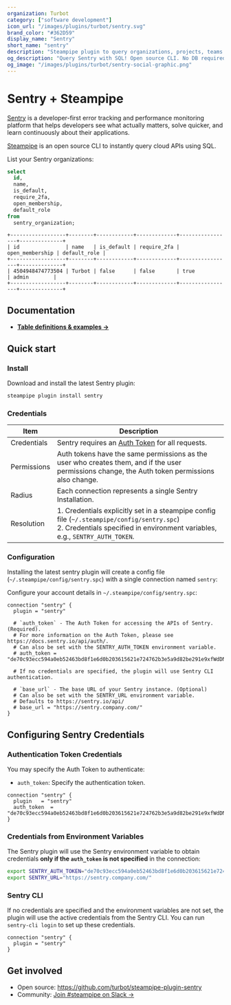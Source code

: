 ```yaml
---
organization: Turbot
category: ["software development"]
icon_url: "/images/plugins/turbot/sentry.svg"
brand_color: "#362D59"
display_name: "Sentry"
short_name: "sentry"
description: "Steampipe plugin to query organizations, projects, teams and more from Sentry."
og_description: "Query Sentry with SQL! Open source CLI. No DB required."
og_image: "/images/plugins/turbot/sentry-social-graphic.png"
---
```


# Sentry + Steampipe

[Sentry](https://sentry.io) is a developer-first error tracking and performance monitoring platform that helps developers see what actually matters, solve quicker, and learn continuously about their applications.

[Steampipe](https://steampipe.io) is an open source CLI to instantly query cloud APIs using SQL.

List your Sentry organizations:

```sql
select
  id,
  name,
  is_default,
  require_2fa,
  open_membership,
  default_role
from
  sentry_organization;
```

```
+------------------+--------+------------+-------------+-----------------+--------------+
| id               | name   | is_default | require_2fa | open_membership | default_role |
+------------------+--------+------------+-------------+-----------------+--------------+
| 4504948474773504 | Turbot | false      | false       | true            | admin        |
+------------------+--------+------------+-------------+-----------------+--------------+
```

## Documentation

- **[Table definitions & examples →](/plugins/turbot/sentry/tables)**

## Quick start

### Install

Download and install the latest Sentry plugin:

```sh
steampipe plugin install sentry
```

### Credentials

| Item        | Description                                                                                                                                                                    |
| ----------- | ------------------------------------------------------------------------------------------------------------------------------------------------------------------------------ |
| Credentials | Sentry requires an [Auth Token](https://docs.sentry.io/api/auth/) for all requests.                                                                                             |
| Permissions | Auth tokens have the same permissions as the user who creates them, and if the user permissions change, the Auth token permissions also change.                                |
| Radius      | Each connection represents a single Sentry Installation.                                                                                                                       |
| Resolution  | 1. Credentials explicitly set in a steampipe config file (`~/.steampipe/config/sentry.spc`)<br />2. Credentials specified in environment variables, e.g., `SENTRY_AUTH_TOKEN`. |

### Configuration

Installing the latest sentry plugin will create a config file (`~/.steampipe/config/sentry.spc`) with a single connection named `sentry`:

Configure your account details in `~/.steampipe/config/sentry.spc`:

```hcl
connection "sentry" {
  plugin = "sentry"

  # `auth_token` - The Auth Token for accessing the APIs of Sentry. (Required).
  # For more information on the Auth Token, please see https://docs.sentry.io/api/auth/.
  # Can also be set with the SENTRY_AUTH_TOKEN environment variable.
  # auth_token = "de70c93ecc594a0eb52463bd8f1e6d0b203615621e724762b3e5a9d82be291e9xfWdDNqwZPngS"

  # If no credentials are specified, the plugin will use Sentry CLI authentication.

  # `base_url` - The base URL of your Sentry instance. (Optional)
  # Can also be set with the SENTRY_URL environment variable.
  # Defaults to https://sentry.io/api/
  # base_url = "https://sentry.company.com/"
}
```

## Configuring Sentry Credentials

### Authentication Token Credentials

You may specify the Auth Token to authenticate:

- `auth_token`: Specify the authentication token.

```hcl
connection "sentry" {
  plugin   = "sentry"
  auth_token  = "de70c93ecc594a0eb52463bd8f1e6d0b203615621e724762b3e5a9d82be291e9xfWdDNqwZPngS"
}
```

### Credentials from Environment Variables

The Sentry plugin will use the Sentry environment variable to obtain credentials **only if the `auth_token` is not specified** in the connection:

```sh
export SENTRY_AUTH_TOKEN="de70c93ecc594a0eb52463bd8f1e6d0b203615621e724762b3e5a9d82be291e9xfWdDNqwZPngS"
export SENTRY_URL="https://sentry.company.com/"
```

### Sentry CLI

If no credentials are specified and the environment variables are not set, the plugin will use the active credentials from the Sentry CLI. You can run `sentry-cli login` to set up these credentials.

```hcl
connection "sentry" {
  plugin = "sentry"
}
```

## Get involved

- Open source: https://github.com/turbot/steampipe-plugin-sentry
- Community: [Join #steampipe on Slack →](https://turbot.com/community/join)
